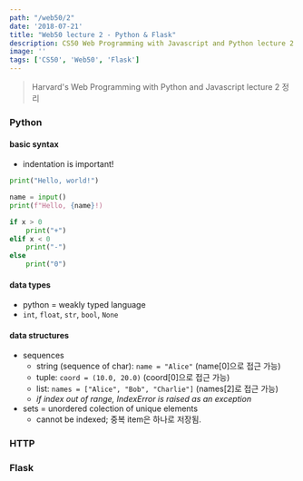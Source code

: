 ```yaml
---
path: "/web50/2"
date: '2018-07-21'
title: "Web50 lecture 2 - Python & Flask"
description: CS50 Web Programming with Javascript and Python lecture 2 정리
image: ''
tags: ['CS50', 'Web50', 'Flask']
---
```

> Harvard's Web Programming with Python and Javascript lecture 2 정리

### Python

#### basic syntax
- indentation is important!
```python
print("Hello, world!")
```
```python
name = input()
print(f"Hello, {name}!)
```
```python
if x > 0
    print("+")
elif x < 0
    print("-")
else
    print("0")
```

#### data types
- python = weakly typed language
- `int`, `float`, `str`, `bool`, `None`

#### data structures
- sequences
    - string (sequence of char): `name = "Alice"` (name[0]으로 접근 가능)
    - tuple: `coord = (10.0, 20.0)` (coord[0]으로 접근 가능)
    - list: `names = ["Alice", "Bob", "Charlie"]` (names[2]로 접근 가능)
    - _if index out of range, IndexError is raised as an exception_
- sets = unordered colection of unique elements
    - cannot be indexed; 중복 item은 하나로 저장됨.



### HTTP

### Flask
